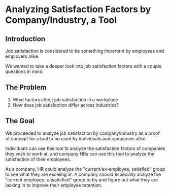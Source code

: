 # Analyzing Satisfaction Factors by Company/Industry, a Tool

## **Introduction**

Job satisfaction is considered to be something important by employees and employers alike. 

We wanted to take a deeper look into job satisfaction factors with a couple questions in mind.

## The Problem

1. What factors affect job satisfaction in a workplace
2. How does job satisfaction differ across industries?

## The Goal

We proceeded to analyze job satisfaction by company/industry as a proof of concept for a tool to be used by individuals and companies alike.

Individuals can use this tool to analyze the satisfaction factors of companies they wish to work at, and company HRs can use this tool to analyze the satisfaction of their employees. 

As a company, HR could analyze the "current/ex-employee, satisfied" group to see what they are exceling at. A company should especially analyze the "current employee, unsatisfied" group to try and figure out what they are lacking in to improve their employee retention.